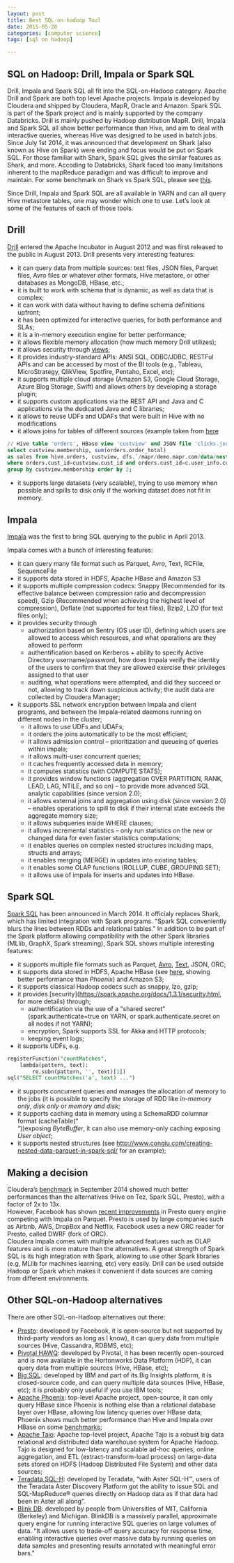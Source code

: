 ```yaml
---
layout: post
title: Best SQL-on-hadoop Tool
date: 2015-05-28
categories: [computer science]
tags: [sql on hadoop]

---
```



SQL on Hadoop: Drill, Impala or Spark SQL
-----------------------------------------

Drill, Impala and Spark SQL all fit into the SQL-on-Hadoop category.
Apache Drill and Spark are both top level Apache projects. Impala is
developed by Cloudera and shipped by Cloudera, MapR, Oracle and Amazon.
Spark SQL is part of the Spark project and is mainly supported by the
company Databricks. Drill is mainly pushed by Hadoop distribution MapR.
Drill, Impala and Spark SQL all show better performance than Hive, and
aim to deal with interactive queries, whereas Hive was designed to be
used in batch jobs. Since July 1st 2014, it was announced that
development on Shark (also known as Hive on Spark) were ending and focus
would be put on Spark SQL. For those familiar with Shark, Spark SQL
gives the similar features as Shark, and more. Accoding to Databricks,
Shark faced too many limitations inherent to the mapReduce paradigm and
was difficult to improve and maintain. For some benchmark on Shark vs
Spark SQL, please see
[this](http://databricks.com/blog/2014/06/02/exciting-performance-improvements-on-the-horizon-for-spark-sql.html).

Since Drill, Impala and Spark SQL are all available in YARN and can all
query Hive metastore tables, one may wonder which one to use. Let’s look
at some of the features of each of those tools.

## Drill

[Drill](http://drill.apache.org/) entered the Apache Incubator in August
2012 and was first released to the public in August 2013. Drill presents
very interesting features:

-   it can query data from multiple sources: text files, JSON files,
    Parquet files, Avro files or whatever other formats, Hive metastore,
    or other databases as MongoDB, HBase, etc.;
-   it is built to work with schema that is dynamic, as well as data
    that is complex;
-   it can work with data without having to define schema definitions
    upfront;
-   it has been optimized for interactive queries, for both performance
    and SLAs;
-   it is a in-memory execution engine for better performance;
-   it allows flexible memory allocation (how much memory Drill
    utilizes);
-   it allows security through
    [views](https://cwiki.apache.org/confluence/display/DRILL/CREATE+VIEW+Command);
-   it provides industry-standard APIs: ANSI SQL, ODBC/JDBC, RESTFul
    APIs and can be accessed by most of the BI tools (e.g., Tableau,
    MicroStrategy, QlikView, Spotfire, Pentaho, Excel, etc);
-   it supports multiple cloud storage (Amazon S3, Google Cloud Storage,
    Azure Blog Storage, Swift) and allows others by developing a storage
    plugin;
-   it supports custom applications via the REST API and Java and C
    applications via the dedicated Java and C libraries;
-   it allows to reuse UDFs and UDAFs that were built in Hive with no
    modifications
-   it allows joins for tables of different sources (example taken from
    [here](https://www.mapr.com/blog/top-10-reasons-using-apache-drill-now-part-mapr-distribution-including-hadoop#.VVnDO7xZ5Qt)

```sql 
// Hive table 'orders', HBase view 'custview' and JSON file 'clicks.json' are joined together
select custview.membership, sum(orders.order_total) 
as sales from hive.orders, custview, dfs.`/mapr/demo.mapr.com/data/nested/clicks/clicks.json` c 
where orders.cust_id=custview.cust_id and orders.cust_id=c.user_info.cust_id 
group by custview.membership order by 2; 
```

-   it supports large datasets (very scalable), trying to use memory
    when possible and spills to disk only if the working dataset does
    not fit in memory.

## Impala

[Impala](http://impala.io/) was the first to bring SQL querying to the
public in April 2013.

Impala comes with a bunch of interesting features:

-   it can query many file format such as Parquet, Avro, Text, RCFile,
    SequenceFile
-   it supports data stored in HDFS, Apache HBase and Amazon S3
-   it supports multiple compression codecs: Snappy (Recommended for its
    effective balance between compression ratio and decompression
    speed), Gzip (Recommended when achieving the highest level of
    compression), Deflate (not supported for text files), Bzip2, LZO
    (for text files only);
-   it provides security through
    -   authorization based on Sentry (OS user ID), defining which users
        are allowed to access which resources, and what operations are
        they allowed to perform
    -   authentification based on Kerberos + ability to specify Active
        Directory username/password, how does Impala verify the identity
        of the users to confirm that they are allowed exercise their
        privileges assigned to that user
    -   auditing, what operations were attempted, and did they succeed
        or not, allowing to track down suspicious activity; the audit
        data are collected by Cloudera Manager;
-   it supports SSL network encryption between Impala and client
    programs, and between the Impala-related daemons running on
    different nodes in the cluster;
    -   it allows to use UDFs and UDAFs;
    -   it orders the joins automatically to be the most efficient;
    -   it allows admission control – prioritization and queueing of
        queries within impala;
    -   it allows multi-user concurrent queries;
    -   it caches frequently accessed data in memory;
    -   it computes statistics (with COMPUTE STATS);
    -   it provides window functions (aggregation OVER PARTITION, RANK,
        LEAD, LAG, NTILE, and so on) – to provide more advanced SQL
        analytic capabilities (since version 2.0);
    -   it allows external joins and aggregation using disk (since
        version 2.0) – enables operations to spill to disk if their
        internal state exceeds the aggregate memory size;
    -   it allows subqueries inside WHERE clauses;
    -   it allows incremental statistics – only run statistics on the
        new or changed data for even faster statistics computations;
    -   it enables queries on complex nested structures including maps,
        structs and arrays;
    -   it enables merging (MERGE) in updates into existing tables;
    -   it enables some OLAP functions (ROLLUP, CUBE, GROUPING SET);
    -   it allows use of impala for inserts and updates into HBase.

## Spark SQL

[Spark SQL](https://spark.apache.org/sql/) has been announced in March
2014. It officialy replaces Shark, which has limited integration with
Spark programs. "Spark SQL conveniently blurs the lines between RDDs and
relational tables." In addition to be part of the Spark platform
allowing compatibility with the other Spark libraries (MLlib, GraphX,
Spark streaming), Spark SQL shows multiple interesting features:

-   it supports multiple file formats such as Parquet,
    [Avro](https://github.com/databricks/spark-avro),
    [Text](https://github.com/databricks/spark-csv), JSON, ORC;
-   it supports data stored in HDFS, Apache HBase (see
    [here](http://www.slideshare.net/yzhou2110/spark-meetup-v205),
    showing better performance than *Phoenix*) and Amazon S3;
-   it supports classical Hadoop codecs such as snappy, lzo, gzip;
-   it provides
    [security](https://spark.apache.org/docs/1.3.1/security.html, for
    more details) through;
    -   authentification via the use of a "shared secret"
        (spark.authenticate=true on YARN, or spark.authenticate.secret
        on all nodes if not YARN);
    -   encryption, Spark supports SSL for Akka and HTTP protocols;
    -   keeping event logs;
-   it supports UDFs, e.g.

```sql 
registerFunction("countMatches",
    lambda(pattern, text):
        re.subn(pattern, '', text)[1])
sql("SELECT countMatches('a', text) ...")
```

-   it supports concurrent queries and manages the allocation of memory
    to the jobs (it is possible to specify the storage of RDD like
    *in-memory only*, *disk only* or *memory and disk*;
-   it supports caching data in memory using a SchemaRDD columnar format
    (cacheTable(“\
     “))exposing *ByteBuffer*, it can also use memory-only caching
    exposing *User object*;
-   it supports nested structures (see
    http://www.congiu.com/creating-nested-data-parquet-in-spark-sql/ for
    an example);

## Making a decision

Cloudera’s
[benchmark](http://blog.cloudera.com/blog/2014/09/new-benchmarks-for-sql-on-hadoop-impala-1-4-widens-the-performance-gap/)
in September 2014 showed much better performances than the alternatives
(Hive on Tez, Spark SQL, Presto), with a factor of 2x to 13x.\
 However, Facebook has shown [recent
improvements](http://www.zdnet.com/article/how-facebook-is-speeding-up-the-presto-sql-query-engine/)
in Presto query engine competing with Impala on Parquet. Presto is used
by large companies such as Airbnb, AWS, DropBox and Netflix. Facebook
uses a new ORC reader for Presto, called DWRF (fork of ORC).\
 Cloudera Impala comes with multiple advanced features such as OLAP
features and is more mature than the alternatives. A great strength of
Spark SQL is its high integration with Spark, allowing to use other
Spark libraries (e.g, MLlib for machines learning, etc) very easily.
Drill can be used outside Hadoop or Spark which makes it convenient if
data sources are coming from different environments.

## Other SQL-on-Hadoop alternatives

There are other SQL-on-Hadoop alternatives out there:

-   [Presto](https://prestodb.io/): developed by Facebook, it is
    open-source but not supported by third-party vendors as long as I
    know), it can query data from multiple sources (Hive, Cassandra,
    RDBMS, etc);
-   [Pivotal HAWQ](http://pivotal.io/big-data/pivotal-hd): developed by
    Pivotal, it has been recently open-sourced and is now available in
    the Hortonworks Data Platform (HDP), it can query data from multiple
    sources (Hive, HBase, etc);
-   [Big SQL](http://www.ibm.com/developerworks/library/bd-bigsql/):
    developed by IBM and part of its Big Insights platform, it is
    closed-source code, and can query multiple data sources (Hive,
    HBase, etc); it is probably only useful if you use IBM tools;
-   [Apache Phoenix](http://phoenix.apache.org/): top-level Apache
    project, open-source, it can only query HBase since Phoenix is
    nothing else than a relational database layer over HBase, allowing
    low latency queries over HBase data; Phoenix shows much better
    performance than Hive and Impala over HBase on some
    [benchmarks](http://phoenix.apache.org/performance.html);
-   [Apache Tajo](http://tajo.apache.org/): Apache top-level project,
    Apache Tajo is a robust big data relational and distributed data
    warehouse system for Apache Hadoop. Tajo is designed for low-latency
    and scalable ad-hoc queries, online aggregation, and ETL
    (extract-transform-load process) on large-data sets stored on HDFS
    (Hadoop Distributed File System) and other data sources;
-   [Teradata SQL-H](http://www.teradata.com/Teradata-Aster-Database):
    developed by Teradata, “with Aster SQL-H™, users of the Teradata
    Aster Discovery Platform got the ability to issue SQL and
    SQL-MapReduce® queries directly on Hadoop data as if that data had
    been in Aster all along”.
-   [Blink DB](http://blinkdb.org/): developed by people from
    Universities of MIT, California (Berkeley) and Michigan. BlinkDB is
    a massively parallel, approximate query engine for running
    interactive SQL queries on large volumes of data. “It allows users
    to trade-off query accuracy for response time, enabling interactive
    queries over massive data by running queries on data samples and
    presenting results annotated with meaningful error bars.”

